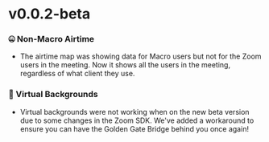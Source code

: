 # v0.0.2-beta

### 🤐 Non-Macro Airtime 
 - The airtime map was showing data for Macro users but not for the Zoom users in the meeting. Now it shows all the users in the meeting, regardless of what client they use.

### 🌉 Virtual Backgrounds
 - Virtual backgrounds were not working when on the new beta version due to some changes in the Zoom SDK. We've added a workaround to ensure you can have the Golden Gate Bridge behind you once again!
